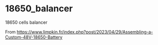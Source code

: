 # 18650_balancer
18650 cells balancer

From https://www.limpkin.fr/index.php?post/2023/04/29/Assembling-a-Custom-48V-18650-Battery